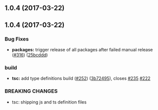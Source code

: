 <a name="1.0.4"></a>
## 1.0.4 (2017-03-22)



<a name="1.0.4"></a>
## 1.0.4 (2017-03-22)


### Bug Fixes

* **packages:** trigger release of all packages after failed manual release ([#316](https://github.com/wc-catalogue/blaze-elements/issues/316)) ([25bcddd](https://github.com/wc-catalogue/blaze-elements/commit/25bcddd))


### build

* **tsc:** add type definitions build ([#252](https://github.com/wc-catalogue/blaze-elements/issues/252)) ([3b72495](https://github.com/wc-catalogue/blaze-elements/commit/3b72495)), closes [#235](https://github.com/wc-catalogue/blaze-elements/issues/235) [#222](https://github.com/wc-catalogue/blaze-elements/issues/222)


### BREAKING CHANGES

* tsc: shipping js and ts definition files



